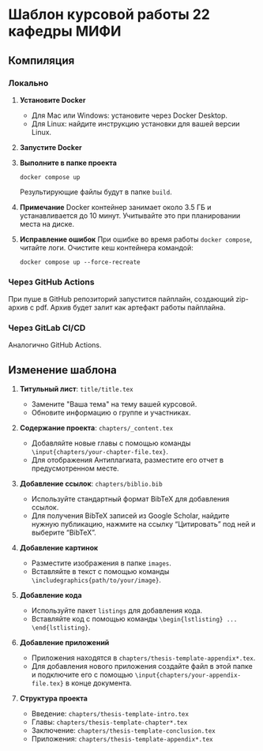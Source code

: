 # Шаблон курсовой работы 22 кафедры МИФИ

## Компиляция

### Локально

1. **Установите Docker**
   - Для Mac или Windows: установите через Docker Desktop.
   - Для Linux: найдите инструкцию установки для вашей версии Linux.

2. **Запустите Docker**

3. **Выполните в папке проекта**
   ```
   docker compose up
   ```
   Результирующие файлы будут в папке `build`.

4. **Примечание**
   Docker контейнер занимает около 3.5 ГБ и устанавливается до 10 минут. Учитывайте это при планировании места на диске.

5. **Исправление ошибок**
   При ошибке во время работы `docker compose`, читайте логи. Очистите кеш контейнера командой:
   ```
   docker compose up --force-recreate
   ```

### Через GitHub Actions

При пуше в GitHub репозиторий запустится пайплайн, создающий zip-архив с pdf. Архив будет залит как артефакт работы пайплайна.

### Через GitLab CI/CD

Аналогично GitHub Actions.

## Изменение шаблона

1. **Титульный лист**: `title/title.tex`
   - Замените "Ваша тема" на тему вашей курсовой.
   - Обновите информацию о группе и участниках.

2. **Содержание проекта**: `chapters/_content.tex`
   - Добавляйте новые главы с помощью команды `\input{chapters/your-chapter-file.tex}`.
   - Для отображения Антиплагиата, разместите его отчет в предусмотренном месте.

3. **Добавление ссылок**: `chapters/biblio.bib`
   - Используйте стандартный формат BibTeX для добавления ссылок.
   - Для получения BibTeX записей из Google Scholar, найдите нужную публикацию, нажмите на ссылку “Цитировать” под ней и выберите “BibTeX”.

4. **Добавление картинок**
   - Разместите изображения в папке `images`.
   - Вставляйте в текст с помощью команды `\includegraphics{path/to/your/image}`.

5. **Добавление кода**
   - Используйте пакет `listings` для добавления кода.
   - Вставляйте код с помощью команды `\begin{lstlisting} ... \end{lstlisting}`.

6. **Добавление приложений**
   - Приложения находятся в `chapters/thesis-template-appendix*.tex`.
   - Для добавления нового приложения создайте файл в этой папке и подключите его с помощью `\input{chapters/your-appendix-file.tex}` в конце документа.

7. **Структура проекта**
   - Введение: `chapters/thesis-template-intro.tex`
   - Главы: `chapters/thesis-template-chapter*.tex`
   - Заключение: `chapters/thesis-template-conclusion.tex`
   - Приложения: `chapters/thesis-template-appendix*.tex`
